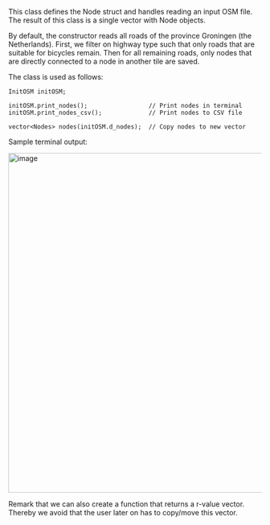 This class defines the Node struct and handles reading an input OSM file. The result of this class is a single vector with Node objects.

By default, the constructor reads all roads of the province Groningen (the Netherlands). First, we filter on highway type such that only roads that are suitable for bicycles remain. Then for all remaining roads, only nodes that are directly connected to a node in another tile are saved. 

The class is used as follows:

```
InitOSM initOSM;

initOSM.print_nodes();                 // Print nodes in terminal
initOSM.print_nodes_csv();             // Print nodes to CSV file

vector<Nodes> nodes(initOSM.d_nodes);  // Copy nodes to new vector
```

Sample terminal output:

<img width="676" alt="image" src="https://user-images.githubusercontent.com/9677284/224785201-fa14eb39-1275-4a0d-8c5b-98e0d14aa161.png">


Remark that we can also create a function that returns a r-value vector. Thereby we avoid that the user later on has to copy/move this vector.
